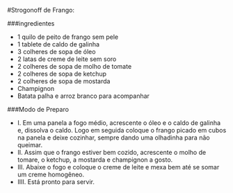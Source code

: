 #Strogonoff de Frango: 

###ingredientes
 - 1 quilo de peito de frango sem pele
 - 1 tablete de caldo de galinha
 - 3 colheres de sopa de óleo
 - 2 latas de creme de leite sem soro
 - 2 colheres de sopa de molho de tomate
 - 2 colheres de sopa de ketchup
 - 2 colheres de sopa de mostarda
 - Champignon
 - Batata palha e arroz branco para acompanhar

###Modo de Preparo
 - I. Em uma panela a fogo médio, acrescente o óleo e o caldo de galinha e, dissolva o caldo. Logo em seguida coloque o frango picado em cubos na panela e deixe cozinhar, sempre dando uma olhadinha para não queimar.
 - II. Assim que o frango estiver bem cozido, acrescente o molho de tomare, o ketchup, a mostarda e champignon a gosto.
 - III. Abaixe o fogo e coloque o creme de leite e mexa bem até se somar um creme homogêneo.
 - IIII. Está pronto para servir.
